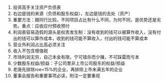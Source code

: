 1. 投资高手关注资产负债表
2. 右边是钱的来源（负债和股东权益），左边是钱的去处（资产）
3. 重要方法：跟同行比较。不同项目占比有什么不同，为何不同，是优势还是劣势。重点：应收应付预收预付
4. 利润表容易造假的源头是权责发生制：没有收到的钱可以被算作收入，没有付出的钱可以算作成本，收到的钱可能不算收入，付出的钱可能不算成本
5. 营业外利润占比高必须关注
6. 收入不包含增值税
7. 市场利润无穷，自己本金有限，宁可错杀而少赚，不可踩雷而亏本
8. 少数股东权益/损益：子公司里非上市公司股东的权益/损益
9. 老唐先排除roe<15%的企业，再排除上市未满五年的企业
10. 董事会报告和重要事项必读，附注一定要重视

